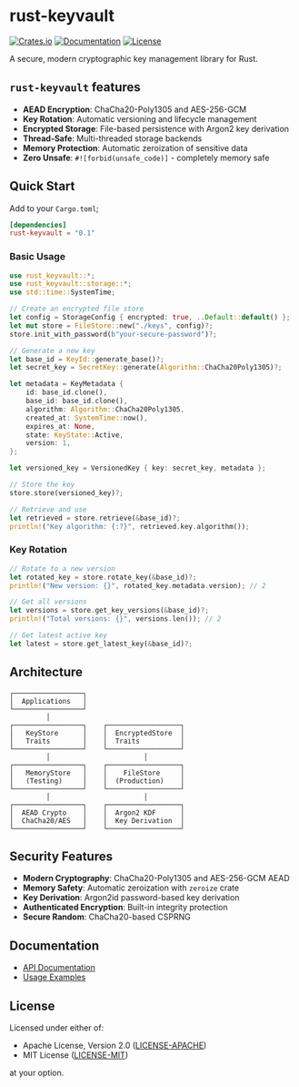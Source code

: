 # rust-keyvault

[![Crates.io](https://img.shields.io/crates/v/rust-keyvault.svg)](https://crates.io/crates/rust-keyvault)
[![Documentation](https://docs.rs/rust-keyvault/badge.svg)](https://docs.rs/rust-keyvault)
[![License](https://img.shields.io/badge/license-MIT%2FApache--2.0-blue.svg)](https://github.com/yourusername/rust-keyvault#license)

A secure, modern cryptographic key management library for Rust.

## `rust-keyvault` features

- **AEAD Encryption**: ChaCha20-Poly1305 and AES-256-GCM
- **Key Rotation**: Automatic versioning and lifecycle management
- **Encrypted Storage**: File-based persistence with Argon2 key derivation
- **Thread-Safe**: Multi-threaded storage backends
- **Memory Protection**: Automatic zeroization of sensitive data
- **Zero Unsafe**: `#![forbid(unsafe_code)]` - completely memory safe

## Quick Start

Add to your `Cargo.toml`;

```toml
[dependencies]
rust-keyvault = "0.1"
```

### Basic Usage

```rust
use rust_keyvault::*;
use rust_keyvault::storage::*;
use std::time::SystemTime;

// Create an encrypted file store
let config = StorageConfig { encrypted: true, ..Default::default() };
let mut store = FileStore::new("./keys", config)?;
store.init_with_password(b"your-secure-password")?;

// Generate a new key
let base_id = KeyId::generate_base()?;
let secret_key = SecretKey::generate(Algorithm::ChaCha20Poly1305)?;

let metadata = KeyMetadata {
    id: base_id.clone(),
    base_id: base_id.clone(),
    algorithm: Algorithm::ChaCha20Poly1305,
    created_at: SystemTime::now(),
    expires_at: None,
    state: KeyState::Active,
    version: 1,
};

let versioned_key = VersionedKey { key: secret_key, metadata };

// Store the key
store.store(versioned_key)?;

// Retrieve and use
let retrieved = store.retrieve(&base_id)?;
println!("Key algorithm: {:?}", retrieved.key.algorithm());
```

### Key Rotation

```rust
// Rotate to a new version
let rotated_key = store.rotate_key(&base_id)?;
println!("New version: {}", rotated_key.metadata.version); // 2

// Get all versions
let versions = store.get_key_versions(&base_id)?;
println!("Total versions: {}", versions.len()); // 2

// Get latest active key
let latest = store.get_latest_key(&base_id)?;
```

## Architecture

```
┌─────────────────┐
│  Applications   │
└─────────────────┘
         │
┌─────────────────┐    ┌──────────────────┐
│   KeyStore      │    │  EncryptedStore  │
│   Traits        │    │  Traits          │
└─────────────────┘    └──────────────────┘
         │                       │
┌─────────────────┐    ┌──────────────────┐
│   MemoryStore   │    │    FileStore     │
│   (Testing)     │    │  (Production)    │
└─────────────────┘    └──────────────────┘
         │                       │
┌─────────────────┐    ┌──────────────────┐
│  AEAD Crypto    │    │  Argon2 KDF      │
│  ChaCha20/AES   │    │  Key Derivation  │
└─────────────────┘    └──────────────────┘
```

## Security Features

- **Modern Cryptography**: ChaCha20-Poly1305 and AES-256-GCM AEAD
- **Memory Safety**: Automatic zeroization with `zeroize` crate
- **Key Derivation**: Argon2id password-based key derivation
- **Authenticated Encryption**: Built-in integrity protection
- **Secure Random**: ChaCha20-based CSPRNG

## Documentation

- [API Documentation](https://docs.rs/rust-keyvault)
- [Usage Examples](examples/)

## License

Licensed under either of:

- Apache License, Version 2.0 ([LICENSE-APACHE](LICENSE-APACHE))
- MIT License ([LICENSE-MIT](LICENSE-MIT))

at your option.